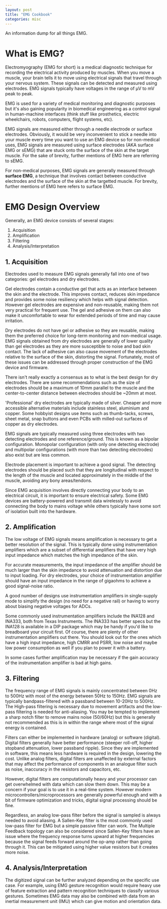 ```yaml
---
layout: post
title: "EMG Cookbook"
categories: misc
---
```


An information dump for all things EMG. 

# What is EMG?
Electromyography (EMG for short) is a medical diagnostic technique for recording the electrical activity produced by muscles. When you move a muscle, your brain tells it to move using electrical signals that travel through your nervous system. These signals can be detected and measured using electrodes. EMG signals typically have voltages in the range of μV to mV peak to peak.

EMG is used for a variety of medical monitoring and diagnostic purposes but it's also gaining popularity in biomedical engineering as a control signal in human-machine interfaces (think stuff like prosthetics, electric wheelchairs, robots, computers, flight systems, etc). 

EMG signals are measured either through a needle electrode or surface electrodes. Obviously, it would be very inconvenient to stick a needle into your muscle every time you want to use an EMG device so for non-medical uses, EMG signals are measured using surface electrodes (AKA surface EMG or sEMG) that are stuck onto the surface of the skin at the target muscle. For the sake of brevity, further mentions of EMG here are referring to sEMG. 

For non-medical purposes, EMG signals are generally measured through **surface EMG**, a technique that involves contact between conductive electrodes and the surface of the skin at the targetted muscle. For brevity, further mentions of EMG here refers to surface EMG. 

# EMG Design Overview
Generally, an EMG device consists of several stages: 
1. Acquisition
2. Amplification
3. Filtering
4. Analysis/Interpretation

## 1. Acquisition
Electrodes used to measure EMG signals generally fall into one of two categories: gel electrodes and dry electrodes. 

Gel electrodes contain a conductive gel that acts as an interface between the skin and the electrode. This improves contact, reduces skin impedance and provides some noise resiliency which helps with signal detection. However gel electrodes are expensive and non-reusable, making them not very practical for frequent use. The gel and adhesive on them can also make it uncomfortable to wear for extended periods of time and may cause irritation. 

Dry electrodes do not have gel or adhesive so they are reusable, making them the preferred choice for long-term monitoring and non-medical usage. EMG signals obtained from dry electrodes are generally of lower quality than gel electrodes as they are more susceptible to noise and bad skin contact. The lack of adhesive can also cause movement of the electrodes relative to the surface of the skin, distorting the signal. Fortunately, most of these issues can be addressed through proper construction of the EMG device and firmware. 

There isn't really exactly a consensus as to what is the best design for dry electrodes. There are some recommendations such as the size of electrodes should be a maximum of 10mm parallel to the muscle and the center-to-center distance between electrodes should be ~20mm at most. 

'Professional' dry electrodes are typically made of silver. Cheaper and more accessible alternative materials include stainless steel, aluminium and copper. Some hobbyist designs use items such as thumb-tacks, screws, sheet metal, snap buttons and even PCBs with milled-out surfaces of copper as dry electrodes. 

EMG signals are typically measured using three electrodes with two detecting electrodes and one reference/ground. This is known as a bipolar configuration. Monopolar configuration (with only one detecting electrode) and multipolar configurations (with more than two detecting electrodes) also exist but are less common. 

Electrode placement is important to achieve a good signal. The detecting electrodes should be placed such that they are longitudinal with respect to the length of the muscle and located approximately in the middle of the muscle, avoiding any bony areas/tendons. 

Since EMG acquisition involves directly connecting your body to an electrical circuit, it is important to ensure electrical safety. Some EMG devices are battery-powered and transmit data wirelessly to avoid connecting the body to mains voltage while others typically have some sort of isolation built into the hardware.

## 2. Amplification
The low voltage of EMG signals means amplification is necessary to get a better resolution of the signal. This is typically done using instrumentation amplifiers which are a subset of differential amplifiers that have very high input impedance which matches the high impedance of the skin. 

For accurate measurements, the input impedance of the amplifier should be much larger than the skin impedance to avoid attenuation and distortion due to input loading. For dry electrodes, your choice of instrumentation amplifier should have an input impedance in the range of gigaohms to achieve a good signal-noise ratio. 

A good number of designs use instrumentation amplifiers in single-supply mode to simplify the design (no need for a negative rail) or having to worry about biasing negative voltages for ADCs. 

Some commonly used instrumentation amplifiers include the INA128 and INA333, both from Texas Instruments. The INA333 has better specs but the INA128 is available in a DIP package which may be handy if you'd like to breadboard your circuit first. Of course, there are plenty of other instrumentation amplifiers out there. You should look out for the ones which have a high input impedance, high CMRR and PSRR, low noise and maybe low power consumption as well if you plan to power it with a battery. 

In some cases further amplification may be necessary if the gain accuracy of the instrumentation amplifier is bad at high gains. 

## 3. Filtering
The frequency range of EMG signals is mainly concentrated between 0Hz to 500Hz with most of the energy between 50Hz to 150Hz. EMG signals are typically bandpass-filtered with a passband between 10-20Hz to 500Hz. The High-pass filtering is necessary due to movement artifacts and the low-pass filtering is needed for anti-aliasing. You may be tempted to implement a sharp notch filter to remove mains noise (50/60Hz) but this is generally not recommended as this is in within the range where most of the signal energy is contained. 

Filters can either be implemented in hardware (analog) or software (digital). Digital filters generally have better performance (steeper roll-off, higher stopband attenuation, lower passband ripple). Since they are implemented in software, this means less hardware is required in the design, lowering the cost. Unlike analog filters, digital filters are unaffected by external factors that may affect the performance of components in an analogue filter such as noise, inaccuracy in the resistors and capacitors, etc. 

However, digital filters are computationally heavy and your processor can get overwhelmed with data which can slow them down. This may be a concern if your goal is to use it in a real-time system. However modern microcontrollers/microprocessors are generally powerful enough and with a bit of firmware optimization and tricks, digital signal processing should be fine. 

Regardless, an analog low-pass filter before the signal is sampled is always needed to avoid aliasing. A Sallen-Key filter is the most commonly used low-pass filter for EMG but a simple passive filter can work. The Multiple Feedback topology can also be considered since Sallen-Key filters have an issue where the frequency response turns upward at higher frequencies because the signal feeds forward around the op-amp rather than going through it. This can be mitigated using higher value resistors but it creates more noise.


## 4. Analysis/Interpretation
The digitized signal can be further analyzed depending on the specific use case. For example, using EMG gesture recognition would require heavy use of feature extraction and pattern recognition techniques to classify various gestures. Sometimes EMG data may also be combined with data from an inertial measurement unit (IMU) which can give motion and orientation data. 

